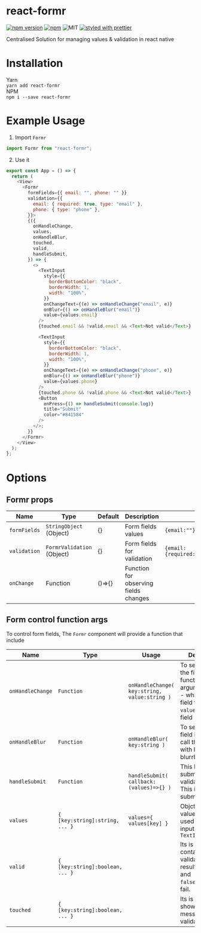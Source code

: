# react-formr

[![npm version](https://badge.fury.io/js/react-formr.svg)](https://badge.fury.io/js/react-formr)
[![npm](https://img.shields.io/npm/dt/react-formr.svg)](https://www.npmjs.com/package/react-formr)
![MIT](https://img.shields.io/dub/l/vibe-d.svg)
[![styled with prettier](https://img.shields.io/badge/styled_with-prettier-ff69b4.svg)](https://github.com/prettier/prettier)

Centralised Solution for managing values & validation in react native

# Installation

Yarn \
`yarn add react-formr` \
NPM \
`npm i --save react-formr`

# Example Usage

1. Import `Formr`

```javascript
import Formr from "react-formr";
```

2. Use it

```javascript
export const App = () => {
  return (
    <View>
      <Formr
        formFields={{ email: "", phone: "" }}
        validation={{
          email: { required: true, type: "email" },
          phone: { type: "phone" },
        }}>
        {({
          onHandleChange,
          values,
          onHandleBlur,
          touched,
          valid,
          handleSubmit,
        }) => {
          <>
            <TextInput
              style={{
                borderBottomColor: "black",
                borderWidth: 1,
                width: "100%",
              }}
              onChangeText={(e) => onHandleChange("email", e)}
              onBlur={() => onHandleBlur("email")}
              value={values.email}
            />
            {touched.email && !valid.email && <Text>Not valid</Text>}

            <TextInput
              style={{
                borderBottomColor: "black",
                borderWidth: 1,
                width: "100%",
              }}
              onChangeText={(e) => onHandleChange("phone", e)}
              onBlur={() => onHandleBlur("phone")}
              value={values.phone}
            />
            {touched.phone && !valid.phone && <Text>Not valid</Text>}
            <Button
              onPress={() => handleSubmit(console.log)}
              title="Submit"
              color="#841584"
            />
          </>;
        }}
      </Formr>
    </View>
  );
};
```

# Options

## Formr props

| Name         | Type                       | Default | Description                           | Example                                |
| ------------ | -------------------------- | ------- | ------------------------------------- | -------------------------------------- |
| `formFields` | `StringObject` (Object)    | {}      | Form fields values                    | `{email:""}`                           |
| `validation` | `FormrValidation` (Object) | {}      | Form fields for validation            | `{email:{required:true,type:"email"}}` |
| `onChange`   | Function                   | ()=>{}  | Function for observing fields changes |                                        |

## Form control function args

To control form fields, The `Formr` component will provide a function that include

| Name             | Type                            | Usage                                        | Descripion                                                                                                               | Example                                                                                         |
| ---------------- | ------------------------------- | -------------------------------------------- | ------------------------------------------------------------------------------------------------------------------------ | ----------------------------------------------------------------------------------------------- |
| `onHandleChange` | `Function`                      | `onHandleChange( key:string, value:string )` | To set value of the field, call this function with arguments: `key` - which input field to update. `value` to that field | ` <TextInput onChangeText={ (text)=> onHandleChange("email":text) } />`                         |
| `onHandleBlur`   | `Function`                      | `onHandleBlur( key:string )`                 | To set which field is blurred, call this function with key on blurrEvent                                                 | `<TextInput onBlur={ ()=> onHandleBlur("email") } />`                                           |
| `handleSubmit`   | `Function`                      | `handleSubmit( callback:(values)=>{} )`      | This handle submit button & validation flow. This is used to submit form.                                                | `<Button title="Submit" onPress={ ()=> handleSubmit( (values)=> submitFormToApi(values) ) } />` |
| `values`         | `{ [key:string]:string, ... }`  | `values={ values[key] }`                     | Objct of field values, can be used for value input for the `TextInput`                                                   | `<TextInput value={values.email} />`                                                            |
| `valid`          | `{ [key:string]:boolean, ... }` |                                              | Its is This object contains validation results,`true`:valid and `false`:validation fail.                                 | `{!valid.email && <Text> This fields is invalid </Text>}`                                       |
| `touched`        | `{ [key:string]:boolean, ... }` |                                              | Its is used to show error message on validation fail.                                                                    | `{touched.email && !valid.email && <Text> This fields is invalid </Text>}`                      |
